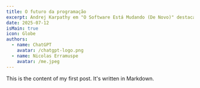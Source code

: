 ```yaml
---
title: O futuro da programação
excerpt: Andrej Karpathy em "O Software Está Mudando (De Novo)" destaca o Software 3.0, LLMs programáveis por linguagem natural democratizam a codificação. Ele os vê como novos OS, potentes e falíveis, impulsionando "apps de autonomia parcial" e software para IA.
date: 2025-07-12
isMain: true
icon: Globe
authors:
  - name: ChatGPT
    avatar: /chatgpt-logo.png
  - name: Nicolas Erramuspe
    avatar: /me.jpeg
---
```


This is the content of my first post. It's written in Markdown.

